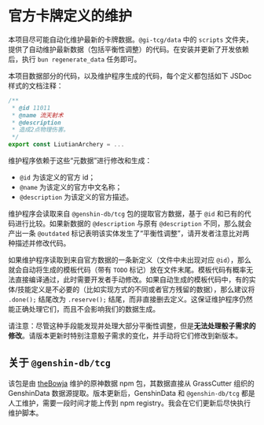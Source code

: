 # 官方卡牌定义的维护

本项目尽可能自动化维护最新的卡牌数据。`@gi-tcg/data` 中的 `scripts` 文件夹，提供了自动维护最新数据（包括平衡性调整）的代码。在安装并更新了开发依赖后，执行 `bun regenerate_data` 任务即可。

本项目数据部分的代码，以及维护程序生成的代码，每个定义都包括如下 JSDoc 样式的文档注释：

```ts
/**
 * @id 11011
 * @name 流天射术
 * @description
 * 造成2点物理伤害。
 */
export const LiutianArchery = ...
```

维护程序依赖于这些“元数据”进行修改和生成：
- `@id` 为该定义的官方 id；
- `@name` 为该定义的官方中文名称；
- `@description` 为该定义的官方描述。

维护程序会读取来自 `@genshin-db/tcg` 包的提取官方数据，基于 `@id` 和已有的代码进行比较。如果新数据的 `@description` 与原有 `@description` 不同，那么就会产出一条 `@outdated` 标记表明该实体发生了“平衡性调整”，请开发者注意比对两种描述并修改代码。

如果维护程序读取到来自官方数据的一条新定义（文件中未出现对应 `@id`），那么就会自动将生成的模板代码（带有 `TODO` 标记）放在文件末尾。模板代码有概率无法直接编译通过，此时需要开发者手动修改。如果自动生成的模板代码中，有的实体/技能定义是不必要的（比如实现方式的不同或者官方残留的数据），那么建议将 `.done();` 结尾改为 `.reserve();` 结尾，而非直接删去定义。这保证维护程序仍然能正确处理它们，而且不会影响我们的数据生成。

请注意：尽管这种手段能发现并处理大部分平衡性调整，但是**无法处理骰子需求的修改**。请版本更新时特别注意骰子需求的变化，并手动将它们修改到新版本。

## 关于 `@genshin-db/tcg`

该包是由 [theBowja](https://github.com/theBowja) 维护的原神数据 npm 包，其数据直接从 GrassCutter 组织的 GenshinData 数据源提取。版本更新后，GenshinData 和 `@genshin-db/tcg` 都是人工维护，需要一段时间才能上传到 npm registry。我会在它们更新后尽快执行维护脚本。
